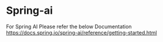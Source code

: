 # Spring-ai

For Spring AI Please refer the below Documentation
https://docs.spring.io/spring-ai/reference/getting-started.html
